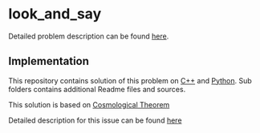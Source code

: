 # look_and_say

Detailed problem description can be found [here](https://en.wikipedia.org/wiki/Look-and-say_sequence).


## Implementation

This repository contains solution of this problem on [C++](https://github.com/akuskis/look_and_say/tree/master/cpp) and [Python](https://github.com/akuskis/look_and_say/tree/master/python). 
Sub folders contains additional Readme files and sources.

This solution is based on [Cosmological Theorem](https://mathworld.wolfram.com/CosmologicalTheorem.html)

Detailed description for this issue can be found [here](http://www.njohnston.ca/2010/10/a-derivation-of-conways-degree-71-look-and-say-polynomial/)

